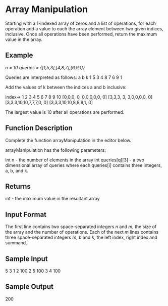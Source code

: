 # Array Manipulation
Starting with a 1-indexed array of zeros and a list of operations, for each operation add a value to each the array element between two given indices, inclusive. Once all operations have been performed, return the maximum value in the array.

## Example
*n = 10*
*queries = {[1,5,3],[4,8,7],[6,9,1]}*

Queries are interpreted as follows:
    a b k
    1 5 3
    4 8 7
    6 9 1

Add the values of k between the indices a and b inclusive:

index->	 1 2 3  4  5 6 7 8 9 10
	[0,0,0, 0, 0,0,0,0,0, 0]
	[3,3,3, 3, 3,0,0,0,0, 0]
	[3,3,3,10,10,7,7,7,0, 0]
	[3,3,3,10,10,8,8,8,1, 0]

The largest value is 10 after all operations are performed.

## Function Description
Complete the function arrayManipulation in the editor below.

arrayManipulation has the following parameters:

int n - the number of elements in the array
int queries[q][3] - a two dimensional array of queries where each queries[i] contains three integers, a, b, and k.

## Returns
int - the maximum value in the resultant array

## Input Format
The first line contains two space-separated integers *n* and *m*, the size of the array and the number of operations.
Each of the next *m* lines contains three space-separated integers *m*, *b* and *k*, the left index, right index and summand.

## Sample Input
5 3
1 2 100
2 5 100
3 4 100

## Sample Output
200